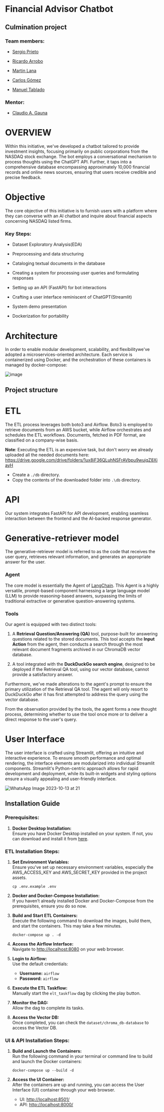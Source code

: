 # Financial Advisor Chatbot

## Culmination project

### Team members:

+ [Sergio Prieto](https://www.linkedin.com/in/serprieto/)

+ [Ricardo Arrobo](https://www.linkedin.com/in/krarroboc)

+ [Martin Lana](https://www.linkedin.com/in/mart%C3%ADn-ignacio-lana-bengut/)

+ [Carlos Gómez](https://www.linkedin.com/in/carlosgomez88)

+ [Manuel Tablado](https://www.linkedin.com/in/manuel-tablado/)

### Mentor:
+ [Claudio A. Gauna](https://www.linkedin.com/in/claudio-andres-gauna-2b697b97/)

# OVERVIEW
Within this initiative, we've developed a chatbot tailored to provide investment insights, focusing primarily on public corporations from the NASDAQ stock exchange. The bot employs a conversational mechanism to process thoughts using the ChatGPT API. Further, it taps into a comprehensive database encompassing approximately 10,000 financial records and online news sources, ensuring that users receive credible and precise feedback.
# Objective
The core objective of this initiative is to furnish users with a platform where they can converse with an AI chatbot and inquire about financial aspects concerning NASDAQ listed firms.
### Key Steps:

- Dataset Exploratory Analysis(EDA)

- Preprocessing and data structuring

- Cataloging textual documents in the database

- Creating a system for processing user queries and formulating responses

- Setting up an API (FastAPI) for bot interactions

- Crafting a user interface reminiscent of ChatGPT(Streamlit)

- System demo presentation

- Dockerization for portability 

# Architecture
In order to enable modular development, scalability, and flexibilitywe've adopted a microservices-oriented architecture. Each service is containerized using Docker, and the orchestration of these containers is managed by docker-compose:


![image](https://github.com/martinlanabengut/AngularProyect-MarketOnline/assets/53227496/e4fdd759-330b-4793-ad09-35dc042a3646)


## Project structure


# ETL
The ETL process leverages both boto3 and Airflow. Boto3 is employed to retrieve documents from an AWS bucket, while Airflow orchestrates and schedules the ETL workflows. Documents, fetched in PDF format, are classified on a company-wise basis.

**Note**: Executing the ETL is an expensive task, but don't worry we already uploaded all the needed documents here: https://drive.google.com/drive/folders/1ux8iF36QLuhNSFrAVbpu9wujqZ8XiayH 
* Create a `./db` directory.
* Copy the contents of the downloaded folder into `.\db` directory.

# API
Our system integrates FastAPI for API development, enabling seamless interaction between the frontend and the AI-backed response generator.

# Generative-retriever model
The generative-retriever model is referred to as the code that receives the user query, retrieves relevant information, and generates an appropriate answer for the user.
### Agent
The core model is essentially the Agent of [LangChain](https://python.langchain.com/en/latest/index.html). This Agent is a highly versatile, prompt-based component harnessing a large language model (LLM) to provide reasoning-based answers, surpassing the limits of traditional extractive or generative question-answering systems.
### Tools
Our agent is equipped with two distinct tools:

1. A **Retrieval Question/Answering (QA)** tool, purpose-built for answering questions related to the stored documents. This tool accepts the **Input Action** from the agent, then conducts a search through the most relevant document fragments archived in our ChromaDB vector database.

2. A tool integrated with the **DuckDuckGo search engine**, designed to be deployed if the Retrieval QA tool, using our vector database, cannot provide a satisfactory answer.

Furthermore, we've made alterations to the agent's prompt to ensure the primary utilization of the Retrieval QA tool. The agent will only resort to DuckDuckGo after it has first attempted to address the query using the vector database.

From the observation provided by the tools, the agent forms a new thought process, determining whether to use the tool once more or to deliver a direct response to the user's query. 


# User Interface
The user interface is crafted using Streamlit, offering an intuitive and interactive experience. To ensure smooth performance and optimal rendering, the interface elements are modularized into individual Streamlit components. Streamlit's Python-centric approach allows for rapid development and deployment, while its built-in widgets and styling options ensure a visually appealing and user-friendly interface.

![WhatsApp Image 2023-10-13 at 21](https://github.com/martinlanabengut/AngularProyect-MarketOnline/assets/53227496/5760c68a-747f-4711-a83f-9c2bdd41e723)



## **Installation Guide**

### **Prerequisites:**
1. **Docker Desktop Installation:**  
   Ensure you have Docker Desktop installed on your system. If not, you can download and install it from [here](https://www.docker.com/products/docker-desktop).

### **ETL Installation Steps:**
1. **Set Environment Variables:**  
   Ensure you've set up necessary environment variables, especially the AWS_ACCESS_KEY and AWS_SECRET_KEY provided in the project assets.
   ```
   cp .env.example .env
   ```

2. **Docker and Docker-Compose Installation:**  
   If you haven’t already installed Docker and Docker-Compose from the prerequisites, ensure you do so now.

3. **Build and Start ETL Containers:**  
   Execute the following command to download the images, build them, and start the containers. This may take a few minutes.
   ```
   docker-compose up . -d
   ```

4. **Access the Airflow Interface:**  
   Navigate to [http://localhost:8080](http://localhost:8080) on your web browser.

5. **Login to Airflow:**  
   Use the default credentials:
   - **Username:** `airflow`
   - **Password:** `airflow`

6. **Execute the ETL Taskflow:**  
   Manually start the `elt_taskflow` dag by clicking the play button.

7. **Monitor the DAG:**  
   Allow the dag to complete its tasks.

8. **Access the Vector DB:**  
   Once completed, you can check the `dataset/chroma_db-database` to access the Vector DB.

### **UI & API Installation Steps:**
1. **Build and Launch the Containers:**  
   Run the following command in your terminal or command line to build and launch the Docker containers:
   ```
   docker-compose up --build -d
   ```

2. **Access the UI Container:**  
   After the containers are up and running, you can access the User Interface (UI) container through your web browser.

    - UI: [http://localhost:8501/](http://localhost:8501/)
    - API: [http://localhost:8000/](http://localhost:8000/)

